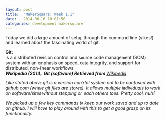 ```yaml
---
layout: post
title:  "MakerSquare: Week 1.1"
date:   2014-06-16 10:01:50
categories: development makersquare 
---
```


Today we did a large amount of setup through the command line (yikes!) and learned about the fascinating world of git. 

<b>Git:</b><br>
is a distributed revision control and source code management (SCM) system with an emphasis on speed, data integrity, and support for distributed, non-linear workflows.<br>
<em><b>Wikipedia (2014). Git (software) Retrieved from </b> <a href="http://en.wikipedia.org/wiki/Git_%28software%29" target="_blank">Wikipedia</a>

Like stated above git is a version contrtol system not to be confused with <a href="http://github.com" target="_blank">github.com</a> (where git files are stored). It allows multiple individuals to work on software/sites without stepping on each others toes. Pretty cool, huh?

We picked up a few key commands to keep our work saved and up to date on github. I will have to play around with this to get a good grasp on its functionality. 
